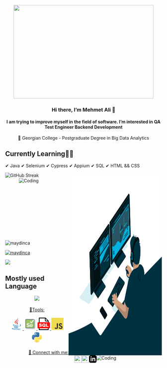 <p align="center">
  <img width="450" height="300" src="https://user-images.githubusercontent.com/50720133/214767995-af6b465e-89cf-42f5-b4f9-92531f9b2589.gif">
</p>

<h3 align="center"> Hi there, I’m Mehmet Ali 👋</h3>
<h4 align="center">I am trying to improve myself in the field of software. I’m interested in QA Test Engineer Backend Development</h4> 

<p align="center">🏫 Georgian College - Postgraduate Degree in Big Data Analytics</p>

##  Currently Learning👨‍🎓
✔ Java ✔ Selenium ✔ Cypress
✔ Appium ✔ SQL   ✔ HTML && CSS

<img align="right" alt="GIF" src="https://github.com/maydinca/maydinca/blob/main/repo/code.gif?raw=true" width="300" height="586"  />

![GitHub Streak](https://github-readme-streak-stats.herokuapp.com?user=maydinca&theme=dark&hide_border=false)
<img align="right" alt="Coding" width="160" height="200" src="https://media.giphy.com/media/USV0ym3bVWQJJmNu3N/giphy.gif">

<p align="left">
  <img src="https://komarev.com/ghpvc/?username=maydinca&label=Profile%20views&color=0e75b6&style=flat" alt="maydinca" />
</p>
<p align="left">
  <a href="https://github.com/ryo-ma/github-profile-trophy"><img src="https://github-profile-trophy.vercel.app/?username=maydinca" alt="maydinca" /></a>
</p>

<img align="right" alt="Coding" width="210" height="200" src="https://media.giphy.com/media/USV0ym3bVWQJJmNu3N/giphy.gif">

<picture>
  <source 
    srcset="https://github-readme-stats-git-masterrstaa-rickstaa.vercel.app/api?username=maydinca&show_icons=true&theme=dark"
    media="(prefers-color-scheme: dark)"
  />
  <source
    srcset="https://github-readme-stats-git-masterrstaa-rickstaa.vercel.app/api?username=maydinca&show_icons=true&theme=dark"
    media="(prefers-color-scheme: dark)"
  />
  <img src="https://github-readme-stats.vercel.app/api?username=maydinca&show_icons=false" />
</picture>

<br/>

## Mostly used Language

<div align="center">
  <a rel="nofollow" href="https://github.com/maydinca/maydinca">
    <img width="30%" src="https://github-readme-stats-git-masterrstaa-rickstaa.vercel.app/api/top-langs/?username=maydinca&langs_count=8&&theme=dark&hide_border=false)](https://github.com/maydinca/github-readme-stats">
    
</br>
</br>
 🔧Tools:
</br>
</br>

<a href="https://www.java.com" rel="nofollow">
                    <img src="https://raw.githubusercontent.com/devicons/devicon/master/icons/java/java-original.svg" alt="java" width="40" height="40" style="max-width: 100%;">
                        </a>
                        
 <a href="https://www.selenium.dev/" rel="nofollow">
                    <img src="https://github.com/maydinca/maydinca/blob/main/repo/icons8-selenium.svg" alt="java" width="40" height="40" style="max-width: 100%;">
                        </a>
                        
<a href="https://" rel="nofollow">
                    <img src="https://github.com/maydinca/maydinca/blob/main/repo/sql-icon.svg" alt="java" width="40" height="40" style="max-width: 100%;">
                        </a>      
                          
<a href="https://www.javascript.com" rel="nofollow">
                    <img src="https://raw.githubusercontent.com/devicons/devicon/master/icons/javascript/javascript-original.svg" alt="java" width="40" height="40" style="max-width: 100%;">
                        </a>
                       
<a href="https://www.python.org" rel="nofollow">
                    <img src="https://raw.githubusercontent.com/devicons/devicon/master/icons/python/python-original.svg" alt="python" width="40" height="40" style="max-width: 100%;">
                        </a>
    
  </br>
  </br>
</div>

<div align="right">
  <a rel="nofollow" href="https://github.com/maydinca/maydinca">            
📩 Connect with me:
    <img align="right" alt="linkedin | LinkedIn" width="24px" src="https://github.com/maydinca/maydinca/blob/main/repo/iconmonstr-linkedin-3.svg" />
    <img align="right" height="24" width="24" src="https://cdn.jsdelivr.net/npm/simple-icons@v4/icons/instagram.svg" />
    <img align="right" height="24" width="24" src="https://cdn.jsdelivr.net/npm/simple-icons@v4/icons/gmail.svg" />
</a>
</div>
